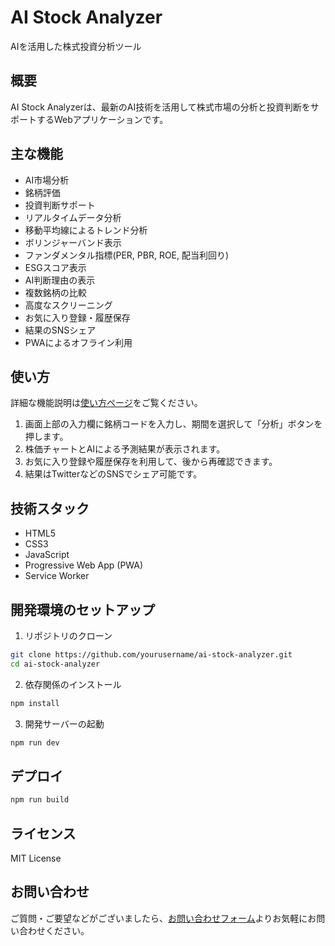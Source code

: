 # AI Stock Analyzer

AIを活用した株式投資分析ツール

## 概要

AI Stock Analyzerは、最新のAI技術を活用して株式市場の分析と投資判断をサポートするWebアプリケーションです。

## 主な機能

- AI市場分析
- 銘柄評価
- 投資判断サポート
- リアルタイムデータ分析
- 移動平均線によるトレンド分析
- ボリンジャーバンド表示
- ファンダメンタル指標(PER, PBR, ROE, 配当利回り)
- ESGスコア表示
- AI判断理由の表示
- 複数銘柄の比較
- 高度なスクリーニング
- お気に入り登録・履歴保存
- 結果のSNSシェア
- PWAによるオフライン利用

## 使い方
詳細な機能説明は[使い方ページ](usage.html)をご覧ください。

1. 画面上部の入力欄に銘柄コードを入力し、期間を選択して「分析」ボタンを押します。
2. 株価チャートとAIによる予測結果が表示されます。
3. お気に入り登録や履歴保存を利用して、後から再確認できます。
4. 結果はTwitterなどのSNSでシェア可能です。

## 技術スタック

- HTML5
- CSS3
- JavaScript
- Progressive Web App (PWA)
- Service Worker

## 開発環境のセットアップ

1. リポジトリのクローン
```bash
git clone https://github.com/yourusername/ai-stock-analyzer.git
cd ai-stock-analyzer
```

2. 依存関係のインストール
```bash
npm install
```

3. 開発サーバーの起動
```bash
npm run dev
```

## デプロイ

```bash
npm run build
```

## ライセンス

MIT License

## お問い合わせ

ご質問・ご要望などがございましたら、[お問い合わせフォーム](contact.html)よりお気軽にお問い合わせください。